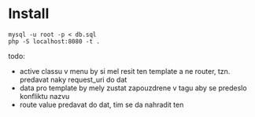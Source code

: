 # Install

```
mysql -u root -p < db.sql
php -S localhost:8080 -t .
```

todo:
 - active classu v menu by si mel resit ten template a ne router, tzn. predavat naky request_uri do dat
 - data pro template by mely zustat zapouzdrene v tagu <data> aby se predeslo konfliktu nazvu
 - route value predavat do dat, tim se da nahradit ten <title>
 - v xsl templatech umoznit modifikovat headers abych mohl treba srat textovy output jako api nebo rss
